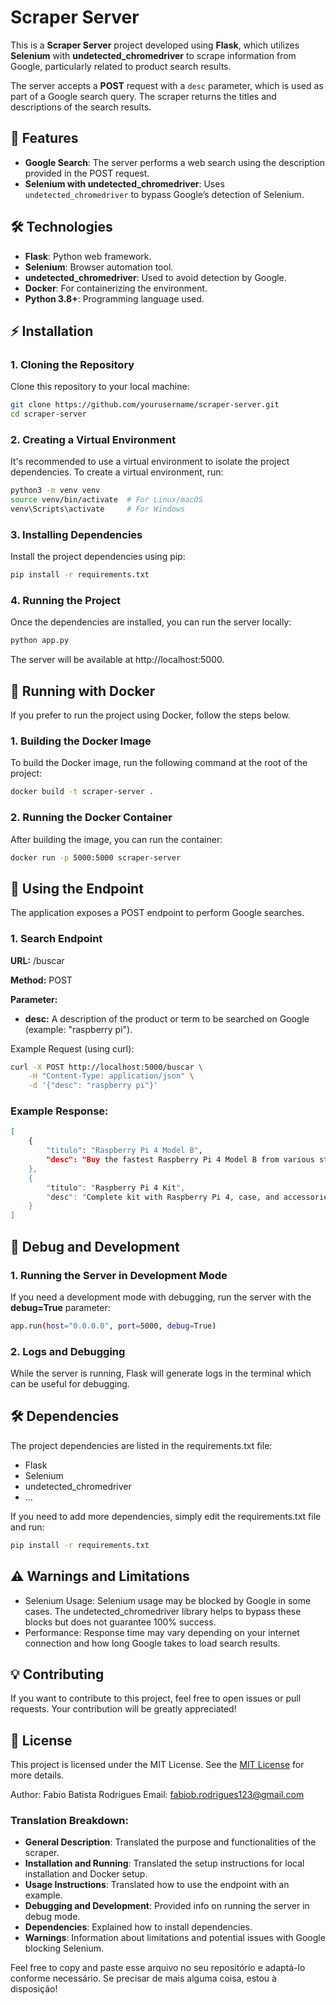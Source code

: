 # Scraper Server

This is a **Scraper Server** project developed using **Flask**, which utilizes **Selenium** with **undetected_chromedriver** to scrape information from Google, particularly related to product search results.

The server accepts a **POST** request with a `desc` parameter, which is used as part of a Google search query. The scraper returns the titles and descriptions of the search results.

## 🚀 Features

- **Google Search**: The server performs a web search using the description provided in the POST request.
- **Selenium with undetected_chromedriver**: Uses `undetected_chromedriver` to bypass Google’s detection of Selenium.

## 🛠 Technologies

- **Flask**: Python web framework.
- **Selenium**: Browser automation tool.
- **undetected_chromedriver**: Used to avoid detection by Google.
- **Docker**: For containerizing the environment.
- **Python 3.8+**: Programming language used.

## ⚡ Installation

### 1. Cloning the Repository

Clone this repository to your local machine:

```bash
git clone https://github.com/yourusername/scraper-server.git
cd scraper-server
```

### 2. Creating a Virtual Environment
It's recommended to use a virtual environment to isolate the project dependencies. To create a virtual environment, run:

```bash
python3 -m venv venv
source venv/bin/activate  # For Linux/macOS
venv\Scripts\activate     # For Windows
```

### 3. Installing Dependencies
Install the project dependencies using pip:

```bash
pip install -r requirements.txt
```

### 4. Running the Project
Once the dependencies are installed, you can run the server locally:

```bash
python app.py
```
The server will be available at http://localhost:5000.

## 🐳 Running with Docker
If you prefer to run the project using Docker, follow the steps below.

### 1. Building the Docker Image
To build the Docker image, run the following command at the root of the project:

```bash
docker build -t scraper-server .
```
### 2. Running the Docker Container
After building the image, you can run the container:

```bash
docker run -p 5000:5000 scraper-server
```

## 📡 Using the Endpoint
The application exposes a POST endpoint to perform Google searches.

### 1. Search Endpoint
**URL:** /buscar

**Method:** POST

**Parameter:**
* **desc:** A description of the product or term to be searched on Google (example: "raspberry pi").

Example Request (using curl):
```bash
curl -X POST http://localhost:5000/buscar \
    -H "Content-Type: application/json" \
    -d '{"desc": "raspberry pi"}'
```

### Example Response:

```bash
[
    {
        "titulo": "Raspberry Pi 4 Model B",
        "desc": "Buy the fastest Raspberry Pi 4 Model B from various stores."
    },
    {
        "titulo": "Raspberry Pi 4 Kit",
        "desc": "Complete kit with Raspberry Pi 4, case, and accessories."
    }
]
```

## 🔧 Debug and Development

### 1. Running the Server in Development Mode
If you need a development mode with debugging, run the server with the **debug=True** parameter:

```bash
app.run(host="0.0.0.0", port=5000, debug=True)
```

### 2. Logs and Debugging
While the server is running, Flask will generate logs in the terminal which can be useful for debugging.

## 🛠 Dependencies
The project dependencies are listed in the requirements.txt file:
* Flask
* Selenium
* undetected_chromedriver
* ...

If you need to add more dependencies, simply edit the requirements.txt file and run:

```bash
pip install -r requirements.txt
```

## ⚠️ Warnings and Limitations
* Selenium Usage: Selenium usage may be blocked by Google in some cases. The undetected_chromedriver library helps to bypass these blocks but does not guarantee 100% success.
* Performance: Response time may vary depending on your internet connection and how long Google takes to load search results.

## 💡 Contributing
If you want to contribute to this project, feel free to open issues or pull requests. Your contribution will be greatly appreciated!

## 📜 License
This project is licensed under the MIT License. See the [MIT License](https://opensource.org/licenses/MIT) for more details.


Author: Fabio Batista Rodrigues
Email: fabiob.rodrigues123@gmail.com


### Translation Breakdown:

- **General Description**: Translated the purpose and functionalities of the scraper.
- **Installation and Running**: Translated the setup instructions for local installation and Docker setup.
- **Usage Instructions**: Translated how to use the endpoint with an example.
- **Debugging and Development**: Provided info on running the server in debug mode.
- **Dependencies**: Explained how to install dependencies.
- **Warnings**: Information about limitations and potential issues with Google blocking Selenium.

Feel free to copy and paste esse arquivo no seu repositório e adaptá-lo conforme necessário. Se precisar de mais alguma coisa, estou à disposição!

